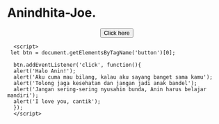 # Anindhita-Joe.

<!doctype html>
   <html>
  <head>
    <title>Anindhita Joe</title>
  </head>   
    
  <body>         
      <form>
          <center><button type="button">Click here</button></center>
      </form>
 
      <script>
     let btn = document.getElementsByTagName('button')[0];
          
      btn.addEventListener('click', function(){
      alert('Halo Anin!');
      alert('Aku cuma mau bilang, kalau aku sayang banget sama kamu');
      alert('Tolong jaga kesehatan dan jangan jadi anak bandel');
      alert('Jangan sering-sering nyusahin bunda, Anin harus belajar mandiri');
      alert('I love you, cantik');
      });
      </script>
  </body>
</html>

